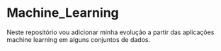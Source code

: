 # Machine_Learning
Neste repositório vou adicionar minha evolução a partir das aplicações machine learning em alguns conjuntos de dados. 
